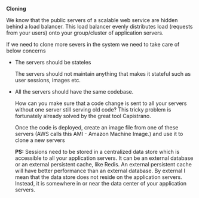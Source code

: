 **Cloning**

We know that the public servers of a scalable web service are hidden behind a load balancer.  This load balancer evenly distributes load (requests from your users) onto your group/cluster of  application servers. 

If we need to clone more severs in the system we need to take care of below concerns

* The servers should be stateles
  
  The servers should not maintain anything that makes it stateful such as user sessions, images etc.
  
* All the servers should have the same codebase.
  
  How can you make sure that a code change is sent to all your servers without one server still serving old code? This tricky   problem is fortunately already solved by the great tool Capistrano. 
  
  Once the code is deployed, create an image file from one of these servers (AWS calls this AMI - Amazon Machine Image.) and use it to clone a new servers
  
  
  **PS:** Sessions need to be stored in a centralized data store which is accessible to all your application servers. It can be an external database or an external persistent cache, like Redis. An external persistent cache will have better performance than an external database. By external I mean that the data store does not reside on the application servers. Instead, it is somewhere in or near the data center of your application servers. 
